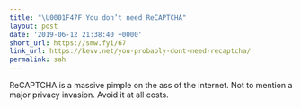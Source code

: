 ```yaml
---
title: "\U0001F47F You don’t need ReCAPTCHA"
layout: post
date: '2019-06-12 21:38:40 +0000'
short_url: https://smw.fyi/67
link_url: https://kevv.net/you-probably-dont-need-recaptcha/
permalink: sah
---
```

ReCAPTCHA is a massive pimple on the ass of the internet. Not to mention a major privacy invasion. Avoid it at all costs.
